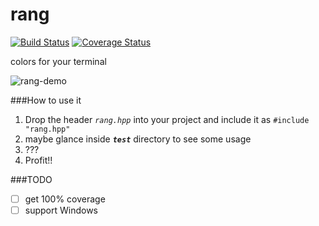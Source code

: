 # rang
[![Build Status](https://travis-ci.org/agauniyal/rang.svg?branch=master)](https://travis-ci.org/agauniyal/rang)
[![Coverage Status](https://coveralls.io/repos/github/agauniyal/rang/badge.svg?branch=master)](https://coveralls.io/github/agauniyal/rang?branch=master)

colors for your terminal

![rang-demo](https://cloud.githubusercontent.com/assets/7630575/13501282/0bd00074-e18c-11e5-9848-5bd1f20566d9.gif)

###How to use it
1. Drop the header *`rang.hpp`* into your project and include it as `#include "rang.hpp"`
2. maybe glance inside ***`test`*** directory to see some usage
3. ???
4. Profit!!

###TODO
- [ ] get 100% coverage
- [ ] support Windows
